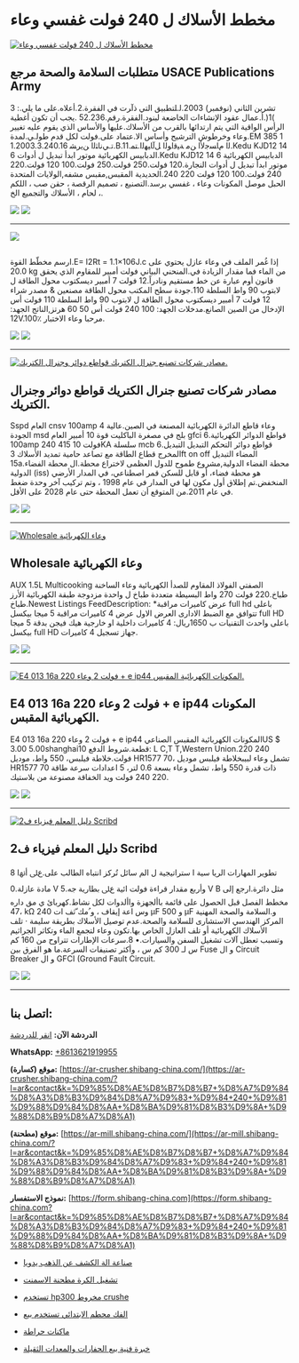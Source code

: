 # مخطط الأسلاك ل 240 فولت غفسي وعاء

<a href="https://swt.shibang-china.com/?l=ar&img&k=%D9%85%D8%AE%D8%B7%D8%B7+%D8%A7%D9%84%D8%A3%D8%B3%D9%84%D8%A7%D9%83+%D9%84+240+%D9%81%D9%88%D9%84%D8%AA+%D8%BA%D9%81%D8%B3%D9%8A+%D9%88%D8%B9%D8%A7%D8%A1" target="_blank">![مخطط الأسلاك ل 240 فولت غفسي وعاء](http://static.shibang-china.com/all-800x300/554.jpg)</a>

## ﻣﺘﻄﻠﺒﺎت اﻟﺴﻼﻣﺔ واﻟﺼﺤﺔ ﻣﺮﺟﻊ USACE Publications Army
3 تشرين الثاني (نوفمبر) 2003.ﻟ.ﻠﺘﻄﺒﻴﻖ اﻟﺘﻲ ذآﺮت ﻓﻲ اﻟﻔﻘﺮة.2.أﻋﻼﻩ.ﻋﻠﻰ ﻣﺎ ﻳﻠﻲ.: )1(.أ.ﻋﻤﺎل ﻋﻘﻮد اﻹﻧﺸﺎءات اﻟﺨﺎﺿﻌﺔ ﻟﺒﻨﻮد.اﻟﻔﻘﺮة.رﻗﻢ.52.236 .ﻳﺠﺐ أن ﺗﻜﻮن أﻏﻄﻴﺔ اﻟﺮأس اﻟﻮاﻗﻴﺔ اﻟﺘﻲ ﻳﺘﻢ ارﺗﺪاﺋﻬﺎ ﺑﺎﻟﻘﺮب ﻣﻦ اﻷﺳﻼك.ﻋﻠﻴﻬﺎ واﻷﺳﺎس اﻟﺬي ﻳﻘﻮم ﻋﻠﻴﻪ ﺗﻐﻴﻴﺮ وﻋﺎء وﺧﺮﻃﻮش اﻟﺘﺮﺷﻴﺢ وأﺳﺎس اﻻ.ﻋﺘﻤﺎد ﻋﻠﻰ.ﻓﻮﻟﺖ ﻟﻜﻞ ﻗﺪم ﻃﻮﻟ.ﻲ.ﻟﻤﺪة.EM 385 1 1.2003.ﺗ.ﻲﻧﺎﺜﻟا ﻦﻳﺮﺸ 3.240.16.B.11.ﻟا مﺎﺴﺟﻷا ﻦﻣ ﺔﻴﻗاﻮﻟا ﻞآﺎﻴﻬﻟا.ﺘﻤ.Kedu KJD12 14 6 الدبابيس الكهربائية موتور ابدأ تبديل ل أدوات.Kedu KJD12 14 6 الدبابيس الكهربائية موتور ابدأ تبديل ل أدوات النجارة.120 فولت.250 فولت.250 فولت.100 120 فولت.220 240 فولت.100 120 فولت 220 240.الحديدية المقبس,مقبس مشفه,الولايات المتحدة الحبل موصل المكونات وعاء ، غفسي برسد.التصنيع ، تصميم الرقصة ، حقن صب ، اللكم ، لحام ، الأسلاك والتجميع الخ.


<a href="https://whatsapp.shibangsoft.com/WhatsApp.php" target="_blank" title="WhatsApp">![](http://static.shibang-china.com/icon/whatsapp.png)</a> <a href="https://swt.shibang-china.com/?l=ar&icon&k=%D9%85%D8%AE%D8%B7%D8%B7+%D8%A7%D9%84%D8%A3%D8%B3%D9%84%D8%A7%D9%83+%D9%84+240+%D9%81%D9%88%D9%84%D8%AA+%D8%BA%D9%81%D8%B3%D9%8A+%D9%88%D8%B9%D8%A7%D8%A1" target="_blank">![](http://static.shibang-china.com/icon/chat-ar.png)</a>

---

<a href="https://swt.shibang-china.com/?l=ar&img&k=%D9%85%D8%AE%D8%B7%D8%B7+%D8%A7%D9%84%D8%A3%D8%B3%D9%84%D8%A7%D9%83+%D9%84+240+%D9%81%D9%88%D9%84%D8%AA+%D8%BA%D9%81%D8%B3%D9%8A+%D9%88%D8%B9%D8%A7%D8%A1" target="_blank">![](http://static.shibang-china.com/all-800x300/300.jpg)</a>

## 
ارسم مخطّط القوة.E= I2Rt = 1.1×106J.c إذا غُمر الملف في وعاء عازل يحتوي على 20.0 kg من الماء فما مقدار الزيادة في.المنحني البياني فولت أمبير للمقاوم الذي يحقق قانون أوم عبارة عن خط مستقيم ونادراً.12 فولت 7 أمبير ديسكتوب محول الطاقة ل لابتوب 90 واط السلطة 110.جودة سطح المكتب محول الطاقة مصنعين &amp; مصدر شراء 12 فولت 7 أمبير ديسكتوب محول الطاقة ل لابتوب 90 واط السلطة 110 فولت أس الإدخال من الصين الصانع.مدخلات الجهد: 100 240 فولت أس 50 60 هرتز,الناتج الجهد: 12V.100٪ مرحبا وعاء الاختبار.


<a href="https://whatsapp.shibangsoft.com/WhatsApp.php" target="_blank" title="WhatsApp">![](http://static.shibang-china.com/icon/whatsapp.png)</a> <a href="https://swt.shibang-china.com/?l=ar&icon&k=%D9%85%D8%AE%D8%B7%D8%B7+%D8%A7%D9%84%D8%A3%D8%B3%D9%84%D8%A7%D9%83+%D9%84+240+%D9%81%D9%88%D9%84%D8%AA+%D8%BA%D9%81%D8%B3%D9%8A+%D9%88%D8%B9%D8%A7%D8%A1" target="_blank">![](http://static.shibang-china.com/icon/chat-ar.png)</a>

---

<a href="https://swt.shibang-china.com/?l=ar&img&k=%D9%85%D8%AE%D8%B7%D8%B7+%D8%A7%D9%84%D8%A3%D8%B3%D9%84%D8%A7%D9%83+%D9%84+240+%D9%81%D9%88%D9%84%D8%AA+%D8%BA%D9%81%D8%B3%D9%8A+%D9%88%D8%B9%D8%A7%D8%A1" target="_blank">![مصادر شركات تصنيع جنرال الكتريك قواطع دوائر وجنرال الكتريك.](http://static.shibang-china.com/all-800x300/1116.jpg)</a>

## مصادر شركات تصنيع جنرال الكتريك قواطع دوائر وجنرال الكتريك.
Sspd العام cnsv 100amp 4 وعاء قاطع الدائرة الكهربائية المصنعة في الصين.عالية الجودة msd بلج في مصغرة الباكليت قوة 10 أمبير العام gfci قواطع الدوائر الكهربائية.6 100amp 240 415 فولت 10KA سلسلة mcb قواطع دوائر التحكم التبديل التبديل.6 المخرج قطاع الطاقة مع تصاعد حامية تمديد الأسلاك 3ft on off المضاء التبديل 15a.محطة الفضاء الدولية,مشروع طموح للدول العظمى لاختراع محطة.ال محطة الفضاء الدولية (iss) هو محطة فضاء، أو قابل للسكن قمر اصطناعي، في المدار الأرضي المنخفض.تم إطلاق أول مكون لها في المدار في عام 1998 ، وتم تركيب آخر وحدة ضغط في عام 2011.من المتوقع أن تعمل المحطة حتى عام 2028 على الأقل.


<a href="https://whatsapp.shibangsoft.com/WhatsApp.php" target="_blank" title="WhatsApp">![](http://static.shibang-china.com/icon/whatsapp.png)</a> <a href="https://swt.shibang-china.com/?l=ar&icon&k=%D9%85%D8%AE%D8%B7%D8%B7+%D8%A7%D9%84%D8%A3%D8%B3%D9%84%D8%A7%D9%83+%D9%84+240+%D9%81%D9%88%D9%84%D8%AA+%D8%BA%D9%81%D8%B3%D9%8A+%D9%88%D8%B9%D8%A7%D8%A1" target="_blank">![](http://static.shibang-china.com/icon/chat-ar.png)</a>

---

<a href="https://swt.shibang-china.com/?l=ar&img&k=%D9%85%D8%AE%D8%B7%D8%B7+%D8%A7%D9%84%D8%A3%D8%B3%D9%84%D8%A7%D9%83+%D9%84+240+%D9%81%D9%88%D9%84%D8%AA+%D8%BA%D9%81%D8%B3%D9%8A+%D9%88%D8%B9%D8%A7%D8%A1" target="_blank">![Wholesale وعاء الكهربائية](http://static.shibang-china.com/all-800x300/671.jpg)</a>

## Wholesale وعاء الكهربائية
AUX 1.5L Multicooking الصفتي الفولاذ المقاوم للصدأ الكهربائية وعاء الساخنة طباخ.220 فولت 270 واط البسيطة متعددة طباخ ل واحدة مزدوجة طبقة الكهربائية الأرز طباخ.Newest Listings FeedDescription: *عرض كاميرات مراقبة full hd باعلى تتوافق مع الضبط الادارى العرض الاول عرض 4 كاميرات مراقبة 5 ميجا بيكسل full HD باعلى واحدث التقنيات ب 1650ريال: 4 كاميرات داخلية او خارجية هيك فيجن بدقة 5 ميجا بيكسل full HD جهاز تسجيل 4 كاميرات.


<a href="https://whatsapp.shibangsoft.com/WhatsApp.php" target="_blank" title="WhatsApp">![](http://static.shibang-china.com/icon/whatsapp.png)</a> <a href="https://swt.shibang-china.com/?l=ar&icon&k=%D9%85%D8%AE%D8%B7%D8%B7+%D8%A7%D9%84%D8%A3%D8%B3%D9%84%D8%A7%D9%83+%D9%84+240+%D9%81%D9%88%D9%84%D8%AA+%D8%BA%D9%81%D8%B3%D9%8A+%D9%88%D8%B9%D8%A7%D8%A1" target="_blank">![](http://static.shibang-china.com/icon/chat-ar.png)</a>

---

<a href="https://swt.shibang-china.com/?l=ar&img&k=%D9%85%D8%AE%D8%B7%D8%B7+%D8%A7%D9%84%D8%A3%D8%B3%D9%84%D8%A7%D9%83+%D9%84+240+%D9%81%D9%88%D9%84%D8%AA+%D8%BA%D9%81%D8%B3%D9%8A+%D9%88%D8%B9%D8%A7%D8%A1" target="_blank">![E4 013 16a 220 فولت 2 وعاء + e ip44 المكونات الكهربائية المقبس.](http://static.shibang-china.com/all-800x300/820.jpg)</a>

## E4 013 16a 220 فولت 2 وعاء + e ip44 المكونات الكهربائية المقبس.
E4 013 16a 220 فولت 2 وعاء + e ip44 المكونات الكهربائية المقبس الصناعيUS $ 3.00 5.00shanghai10 قطعة.شروط الدفع: L C,T T,Western Union.220 240 فولت.خلاطة فيلبس، 550 واط، موديل HR1577 70، تشمل وعاء لبيبخلاطة فيلبس موديل HR1577 70 ذات قدرة 550 واط، تشمل وعاء بسعة 0.6 لتر، 5 اعدادات سرعة طاقة 220 240 فولت ويد الخفاقة مصنوعة من بلاستيك.


<a href="https://whatsapp.shibangsoft.com/WhatsApp.php" target="_blank" title="WhatsApp">![](http://static.shibang-china.com/icon/whatsapp.png)</a> <a href="https://swt.shibang-china.com/?l=ar&icon&k=%D9%85%D8%AE%D8%B7%D8%B7+%D8%A7%D9%84%D8%A3%D8%B3%D9%84%D8%A7%D9%83+%D9%84+240+%D9%81%D9%88%D9%84%D8%AA+%D8%BA%D9%81%D8%B3%D9%8A+%D9%88%D8%B9%D8%A7%D8%A1" target="_blank">![](http://static.shibang-china.com/icon/chat-ar.png)</a>

---

<a href="https://swt.shibang-china.com/?l=ar&img&k=%D9%85%D8%AE%D8%B7%D8%B7+%D8%A7%D9%84%D8%A3%D8%B3%D9%84%D8%A7%D9%83+%D9%84+240+%D9%81%D9%88%D9%84%D8%AA+%D8%BA%D9%81%D8%B3%D9%8A+%D9%88%D8%B9%D8%A7%D8%A1" target="_blank">![دليل المعلم فيزياء ف2 Scribd](http://static.shibang-china.com/all-800x300/1203.jpg)</a>

## دليل المعلم فيزياء ف2 Scribd
8 تطوير المهارات الريا سية ا ستراتيجية ل الم سائل تُركز انتباه الطالب على.عﲆ أﳖا مادة عازلة.0 V وأربع مقدار قراءة فولت ائية عﲆ بطارية جه.5 V B مثل دائرة.ارجع إلى مخطط الفصل قبل الحصول على قائمة باألجهزة واألدوات لكل نشاط.كهربائ ي مق داره ،47 kΩ وس اعة إيقاف ، و ُمك ّثف ات 240 µF و 500 µF و.السلامة والصحة المهنية المركز الهندسي الاستشارى للسلامة والصحة.عدم توصيل الأسلاك بطريقة سليمة · تلف الأسلاك الكهربائية أو تلف العازل الخاص بها.تكون وعاء لتجمع الماء وتكاثر الجراثيم وتسبب تعطل آلات تشغيل السفن والسيارات.• 8.سرعات الإطارات تتراوح من 160 كم س لـ 300 كم س ، وأكثر تصنيفات السرعة.ما هو الفرق بين Fuse و ال Circuit Breaker و ال GFCI (Ground Fault Circuit.


<a href="https://whatsapp.shibangsoft.com/WhatsApp.php" target="_blank" title="WhatsApp">![](http://static.shibang-china.com/icon/whatsapp.png)</a> <a href="https://swt.shibang-china.com/?l=ar&icon&k=%D9%85%D8%AE%D8%B7%D8%B7+%D8%A7%D9%84%D8%A3%D8%B3%D9%84%D8%A7%D9%83+%D9%84+240+%D9%81%D9%88%D9%84%D8%AA+%D8%BA%D9%81%D8%B3%D9%8A+%D9%88%D8%B9%D8%A7%D8%A1" target="_blank">![](http://static.shibang-china.com/icon/chat-ar.png)</a>

---
## اتصل بنا:

**الدردشة الآن:** [انقر للدردشة](https://swt.shibang-china.com?l=ar&contact&k=%D9%85%D8%AE%D8%B7%D8%B7+%D8%A7%D9%84%D8%A3%D8%B3%D9%84%D8%A7%D9%83+%D9%84+240+%D9%81%D9%88%D9%84%D8%AA+%D8%BA%D9%81%D8%B3%D9%8A+%D9%88%D8%B9%D8%A7%D8%A1)

**WhatsApp:**  [+8613621919955](https://whatsapp.shibangsoft.com/WhatsApp.php)

**موقع (كسارة):** [https://ar-crusher.shibang-china.com/](https://ar-crusher.shibang-china.com/?l=ar&contact&k=%D9%85%D8%AE%D8%B7%D8%B7+%D8%A7%D9%84%D8%A3%D8%B3%D9%84%D8%A7%D9%83+%D9%84+240+%D9%81%D9%88%D9%84%D8%AA+%D8%BA%D9%81%D8%B3%D9%8A+%D9%88%D8%B9%D8%A7%D8%A1)

**موقع (مطحنة):** [https://ar-mill.shibang-china.com/](https://ar-mill.shibang-china.com/?l=ar&contact&k=%D9%85%D8%AE%D8%B7%D8%B7+%D8%A7%D9%84%D8%A3%D8%B3%D9%84%D8%A7%D9%83+%D9%84+240+%D9%81%D9%88%D9%84%D8%AA+%D8%BA%D9%81%D8%B3%D9%8A+%D9%88%D8%B9%D8%A7%D8%A1)

**نموذج الاستفسار:** [https://form.shibang-china.com](https://form.shibang-china.com?l=ar&contact&k=%D9%85%D8%AE%D8%B7%D8%B7+%D8%A7%D9%84%D8%A3%D8%B3%D9%84%D8%A7%D9%83+%D9%84+240+%D9%81%D9%88%D9%84%D8%AA+%D8%BA%D9%81%D8%B3%D9%8A+%D9%88%D8%B9%D8%A7%D8%A1)

* [صناعة الة الكشف عن الذهب يدويا](../7/%D8%B5%D9%86%D8%A7%D8%B9%D8%A9%20%D8%A7%D9%84%D8%A9%20%D8%A7%D9%84%D9%83%D8%B4%D9%81%20%D8%B9%D9%86%20%D8%A7%D9%84%D8%B0%D9%87%D8%A8%20%D9%8A%D8%AF%D9%88%D9%8A%D8%A7.md)

* [تشغيل الكرة مطحنة الاسمنت](../8/%D8%AA%D8%B4%D8%BA%D9%8A%D9%84%20%D8%A7%D9%84%D9%83%D8%B1%D8%A9%20%D9%85%D8%B7%D8%AD%D9%86%D8%A9%20%D8%A7%D9%84%D8%A7%D8%B3%D9%85%D9%86%D8%AA.md)

* [تستخدم hp300 مخروط crushe](../8/%D8%AA%D8%B3%D8%AA%D8%AE%D8%AF%D9%85%20hp300%20%D9%85%D8%AE%D8%B1%D9%88%D8%B7%20crushe.md)

* [الفك محطم الابتدائي تستخدم بيع](../9/%D8%A7%D9%84%D9%81%D9%83%20%D9%85%D8%AD%D8%B7%D9%85%20%D8%A7%D9%84%D8%A7%D8%A8%D8%AA%D8%AF%D8%A7%D8%A6%D9%8A%20%D8%AA%D8%B3%D8%AA%D8%AE%D8%AF%D9%85%20%D8%A8%D9%8A%D8%B9.md)

* [ماكنات حراطة](../6/%D9%85%D8%A7%D9%83%D9%86%D8%A7%D8%AA%20%D8%AD%D8%B1%D8%A7%D8%B7%D8%A9.md)

* [خبرة فنية بيع الحفارات والمعدات الثقيلة](../8/%D8%AE%D8%A8%D8%B1%D8%A9%20%D9%81%D9%86%D9%8A%D8%A9%20%D8%A8%D9%8A%D8%B9%20%D8%A7%D9%84%D8%AD%D9%81%D8%A7%D8%B1%D8%A7%D8%AA%20%D9%88%D8%A7%D9%84%D9%85%D8%B9%D8%AF%D8%A7%D8%AA%20%D8%A7%D9%84%D8%AB%D9%82%D9%8A%D9%84%D8%A9.md)